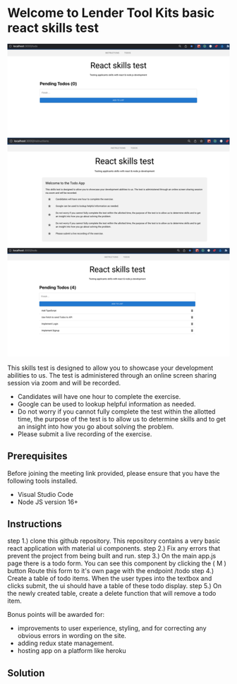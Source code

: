 # Welcome to Lender Tool Kits basic react skills test

![alt text](https://github.com/anagonm/react-todo-reduxtk-mui-router-jest/blob/main/public/img1.png?raw=true)
![alt text](https://github.com/anagonm/react-todo-reduxtk-mui-router-jest/blob/main/public/img2.png?raw=true)
![alt text](https://github.com/anagonm/react-todo-reduxtk-mui-router-jest/blob/main/public/img3.png?raw=true)

This skills test is designed to allow you to showcase your development abilities to us. The test is administered through an online screen sharing session via zoom and will be recorded. 

* Candidates will have one hour to complete the exercise. 
* Google can be used to lookup helpful information as needed.
* Do not worry if you cannot fully complete the test within the allotted time, the purpose of the test is to allow us to determine skills and to get an insight into how you go about solving the problem.
* Please submit a live recording of the exercise.

## Prerequisites

Before joining the meeting link provided, please ensure that you have the following tools installed.

* Visual Studio Code
* Node JS version 16+

## Instructions

step 1.) clone this github repository. This repository contains a very basic react application with material ui components.
step 2.) Fix any errors that prevent the project from being built and run.
step 3.) On the main app.js page there is a todo form. You can see this component by clicking the ( M ) button Route this form to it's own page with the endpoint /todo
step 4.) Create a table of todo items. When the user types into the textbox and clicks submit, the ui should have a table of these todo display.
step 5.) On the newly created table, create a delete function that will remove a todo item.

Bonus points will be awarded for:
  * improvements to user experience, styling, and for correcting any obvious errors in wording on the site.
  * adding redux state management.
  * hosting app on a platform like heroku

## Solution
